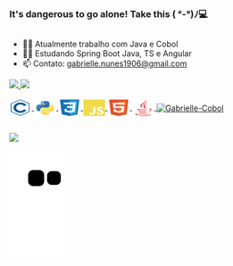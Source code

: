 ### It's dangerous to go alone! Take this ( °-°)ﾉ💻
##
- 🐱‍💻 Atualmente trabalho com Java e Cobol
- 🐱‍👤 Estudando Spring Boot Java, TS e Angular
- 📫 Contato: gabrielle.nunes1906@gmail.com

 <div>
  <a href="https://github.com/gabrielle-nunes">
  <img height="180em" src="https://github-readme-stats.vercel.app/api?username=gabrielle-nunes&show_icons=true&theme=radical&include_all_commits=true&count_private=true"/>
  <img height="180em" src="https://github-readme-stats.vercel.app/api/top-langs/?username=gabrielle-nunes&layout=compact&langs_count=7&theme=radical"/>
</div>

  <div style="display: inline_block"><br>
  <img align="center" alt="Gabrielle-C" height="30" width="40" src="https://github.com/devicons/devicon/blob/master/icons/c/c-line.svg">
  <img align="center" alt="Gabrielle-Python" height="30" width="40" src="https://raw.githubusercontent.com/devicons/devicon/master/icons/python/python-original.svg">
  <img align="center" alt="Gabrielle-CSS" height="30" width="40" src="https://raw.githubusercontent.com/devicons/devicon/master/icons/css3/css3-original.svg">
  <img align="center" alt="Gabrielle-Js" height="30" width="40" src="https://raw.githubusercontent.com/devicons/devicon/master/icons/javascript/javascript-plain.svg">
  <img align="center" alt="Gabrielle-HTML" height="30" width="40" src="https://raw.githubusercontent.com/devicons/devicon/master/icons/html5/html5-original.svg">
  <img align="center" alt="Gabrielle-Java" height="30" width="40" src="https://github.com/devicons/devicon/blob/master/icons/java/java-plain.svg">
  <img align="center" alt="Gabrielle-Cobol" height="30" width="40" src="https://cdn.discordapp.com/attachments/725521920589692999/888514147665473546/cobol64.png">
  
</div>
 
 ##
 <div>
  <a href="https://www.linkedin.com/in/gabriellenuness/" target="_blank"><img src="https://img.shields.io/badge/-LinkedIn-%230077B5?style=for-the-badge&logo=linkedin&logoColor=white" target="_blank"></a> 
   
![Snake animation](https://github.com/gabrielle-nunes/gabrielle-nunes/blob/output/github-contribution-grid-snake.svg)
